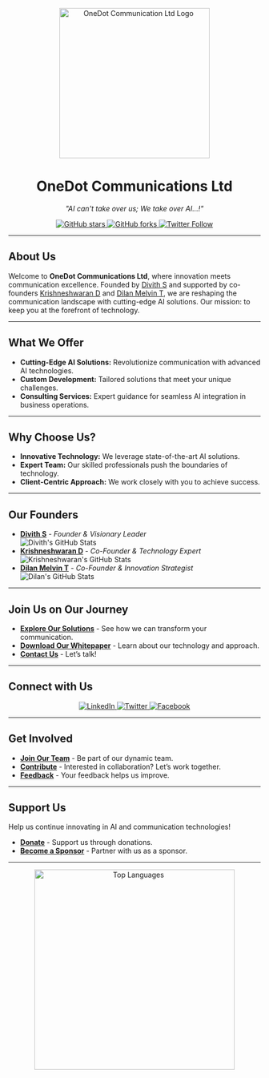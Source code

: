 <p align="center">
  <img src="https://avatars.githubusercontent.com/u/166745812?s=200&v=4" alt="OneDot Communication Ltd Logo" width="300"/>
</p>

<h1 align="center">OneDot Communications Ltd</h1>
<p align="center"><em>"AI can't take over us; We take over AI...!"</em></p>

<p align="center">
  <a href="https://github.com/OneDotCommunicationLtd">
    <img src="https://img.shields.io/github/stars/OneDotCommunicationLtd?style=social" alt="GitHub stars"/>
  </a>
  <a href="https://github.com/OneDotCommunicationLtd">
    <img src="https://img.shields.io/github/forks/OneDotCommunicationLtd?style=social" alt="GitHub forks"/>
  </a>
  <a href="https://twitter.com/OneDotComm">
    <img src="https://img.shields.io/twitter/follow/OneDotComm?style=social" alt="Twitter Follow"/>
  </a>
</p>

---

## **About Us**

Welcome to **OneDot Communications Ltd**, where innovation meets communication excellence. Founded by [Divith S](#) and supported by co-founders [Krishneshwaran D](#) and [Dilan Melvin T](#), we are reshaping the communication landscape with cutting-edge AI solutions. Our mission: to keep you at the forefront of technology.

---

## **What We Offer**

- **Cutting-Edge AI Solutions:** Revolutionize communication with advanced AI technologies.
- **Custom Development:** Tailored solutions that meet your unique challenges.
- **Consulting Services:** Expert guidance for seamless AI integration in business operations.

---

## **Why Choose Us?**

- **Innovative Technology:** We leverage state-of-the-art AI solutions.
- **Expert Team:** Our skilled professionals push the boundaries of technology.
- **Client-Centric Approach:** We work closely with you to achieve success.

---

## **Our Founders**

- **[Divith S](#)** - *Founder & Visionary Leader*  
  ![Divith's GitHub Stats](https://github-readme-stats.vercel.app/api?username=DivithS&show_icons=true&theme=radical)
- **[Krishneshwaran D](#)** - *Co-Founder & Technology Expert*  
  ![Krishneshwaran's GitHub Stats](https://github-readme-stats.vercel.app/api?username=KrishneshwaranD&show_icons=true&theme=merko)
- **[Dilan Melvin T](#)** - *Co-Founder & Innovation Strategist*  
  ![Dilan's GitHub Stats](https://github-readme-stats.vercel.app/api?username=DilanMelvinT&show_icons=true&theme=cobalt)

---

## **Join Us on Our Journey**

- **[Explore Our Solutions](#)** - See how we can transform your communication.
- **[Download Our Whitepaper](#)** - Learn about our technology and approach.
- **[Contact Us](mailto:info@onedotcommunication.com)** - Let’s talk!

---

## **Connect with Us**

<p align="center">
  <a href="https://www.linkedin.com/company/onedot-communication" target="_blank">
    <img src="https://img.shields.io/badge/LinkedIn-0077B5?style=for-the-badge&logo=linkedin&logoColor=white" alt="LinkedIn"/>
  </a>
  <a href="https://twitter.com/OneDotComm" target="_blank">
    <img src="https://img.shields.io/badge/Twitter-1DA1F2?style=for-the-badge&logo=twitter&logoColor=white" alt="Twitter"/>
  </a>
  <a href="https://www.facebook.com/OneDotCommunication" target="_blank">
    <img src="https://img.shields.io/badge/Facebook-1877F2?style=for-the-badge&logo=facebook&logoColor=white" alt="Facebook"/>
  </a>
</p>

---

## **Get Involved**

- **[Join Our Team](https://t.me/ninjaonsteroids)** - Be part of our dynamic team.
- **[Contribute](#)** - Interested in collaboration? Let’s work together.
- **[Feedback](mailto:onedotcommunications@gmail.com)** - Your feedback helps us improve.

---

## **Support Us**

Help us continue innovating in AI and communication technologies!

- **[Donate](#)** - Support us through donations.
- **[Become a Sponsor](#)** - Partner with us as a sponsor.

---

<p align="center">
  <img src="https://github-readme-stats.vercel.app/api/top-langs/?username=OneDotCommunicationLtd&layout=compact&theme=chartreuse-dark" alt="Top Languages" width="400"/>
</p>
